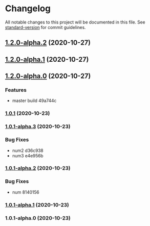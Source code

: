 # Changelog

All notable changes to this project will be documented in this file. See [standard-version](https://github.com/conventional-changelog/standard-version) for commit guidelines.

## [1.2.0-alpha.2](///compare/v1.2.0-alpha.1...v1.2.0-alpha.2) (2020-10-27)

## [1.2.0-alpha.1](///compare/v1.2.0-alpha.0...v1.2.0-alpha.1) (2020-10-27)

## [1.2.0-alpha.0](///compare/v1.2.0-0...v1.2.0-alpha.0) (2020-10-27)


### Features

* master build 49a744c

### [1.0.1](///compare/v1.0.1-alpha.3...v1.0.1) (2020-10-23)

### [1.0.1-alpha.3](///compare/v1.0.1-alpha.2...v1.0.1-alpha.3) (2020-10-23)


### Bug Fixes

* num2 d36c938
* num3 e4e956b

### [1.0.1-alpha.2](///compare/v1.0.1-alpha.1...v1.0.1-alpha.2) (2020-10-23)


### Bug Fixes

* num 8140156

### [1.0.1-alpha.1](///compare/v1.0.1-alpha.0...v1.0.1-alpha.1) (2020-10-23)

### 1.0.1-alpha.0 (2020-10-23)

